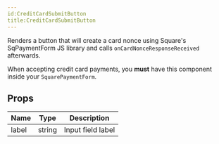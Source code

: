 ```yaml
---
id:CreditCardSubmitButton
title:CreditCardSubmitButton
---
```

Renders a button that will create a card nonce using Square's SqPaymentForm JS library and calls
`onCardNonceResponseReceived` afterwards.

When accepting credit card payments, you **must** have this component inside your `SquarePaymentForm`.
## Props
|Name|Type|Description|
|---|---|---|
|label|string|Input field label|